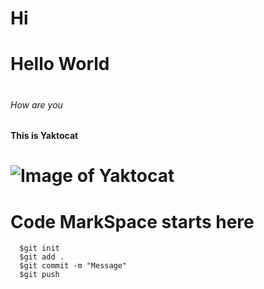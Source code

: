 # Hi <h1> Hello World
# <h6> How are you <h4> This is Yaktocat
# ![Image of Yaktocat](https://octodex.github.com/images/yaktocat.png)
# <h1> Code MarkSpace starts here
```
  $git init
  $git add .
  $git commit -m "Message"
  $git push
```
